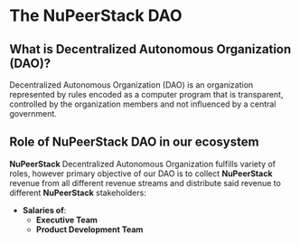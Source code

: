 # The NuPeerStack DAO

## What is Decentralized Autonomous Organization (DAO)?
Decentralized Autonomous Organization (DAO) is an organization represented by rules encoded as a computer program that is transparent, controlled by the organization members and not influenced by a central government.

## Role of NuPeerStack DAO in our ecosystem
**NuPeerStack** Decentralized Autonomous Organization fulfills variety of roles, however primary objective of our DAO is to collect **NuPeerStack** revenue from all different revenue streams and distribute said revenue to different **NuPeerStack** stakeholders:
- **Salaries of**:
  - **Executive Team**
  - **Product Development Team**